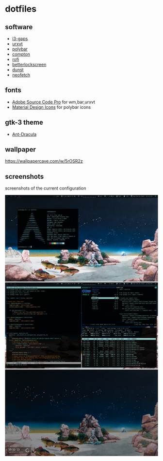 # dotfiles

## software

* [i3-gaps](https://github.com/Airblader/i3)
* [urxvt](http://software.schmorp.de/pkg/rxvt-unicode.html)
* [polybar](https://github.com/jaagr/polybar)
* [compton](https://github.com/chjj/compton)
* [rofi](https://github.com/DaveDavenport/rofi)
* [betterlockscreen](https://github.com/pavanjadhaw/betterlockscreen)
* [dunst](https://github.com/dunst-project/dunst)
* [neofetch](https://github.com/dylanaraps/neofetch)

## fonts

* [Adobe Source Code Pro](https://github.com/adobe-fonts/source-code-pro) 
  for wm,bar,urxvt
* [Material Design Icons](https://materialdesignicons.com) 
  for polybar icons

## gtk-3 theme

* [Ant-Dracula](https://github.com/EliverLara/Ant-Dracula)

## wallpaper

https://wallpapercave.com/w/5rOSR2z

## screenshots

screenshots of the current configuration

![screen 2](screenshots/screen2.png)![screen 1](screenshots/screen1.png) ![screen 3](screenshots/screen3.png)

